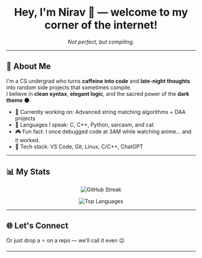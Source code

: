 <!-- README.md for Nirav's GitHub Profile -->

<h1 align="center">Hey, I'm Nirav 👋 — welcome to my corner of the internet!</h1>

<p align="center"><i>Not perfect, but compiling.</i></p>

---

## 🧠 About Me

I'm a CS undergrad who turns **caffeine into code** and **late-night thoughts** into random side projects that sometimes compile.  
I believe in **clean syntax**, **elegant logic**, and the sacred power of the **dark theme** 🌑.

- 🔭 Currently working on: Advanced string matching algorithms + DAA projects  
- 🧠 Languages I speak: C, C++, Python, sarcasm, and cat  
- 🎮 Fun fact: I once debugged code at 3AM while watching anime... and it worked.  
- 🧰 Tech stack: VS Code, Git, Linux, C/C++, ChatGPT

---

## 📊 My Stats

<p align="center">
  <img src="https://streak-stats.demolab.com/?user=yourusername&theme=tokyonight" alt="GitHub Streak" />
</p>
<p align="center">
  <img src="https://github-readme-stats.vercel.app/api/top-langs/?username=yourusername&layout=compact&theme=tokyonight" alt="Top Languages" />
</p>

---

## 🌐 Let's Connect


Or just drop a ⭐ on a repo — we’ll call it even 😉

---
